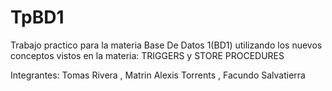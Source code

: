 # TpBD1

Trabajo practico para la materia Base De Datos 1(BD1) utilizando los nuevos conceptos vistos en la materia:  TRIGGERS y STORE PROCEDURES

Integrantes: Tomas Rivera , Matrin Alexis Torrents , Facundo Salvatierra
